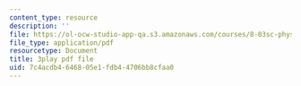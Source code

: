 ```yaml
---
content_type: resource
description: ''
file: https://ol-ocw-studio-app-qa.s3.amazonaws.com/courses/8-03sc-physics-iii-vibrations-and-waves-fall-2016/7c4acdb4646805e1fdb44706bb8cfaa0_Dlhma3z57SA.pdf
file_type: application/pdf
resourcetype: Document
title: 3play pdf file
uid: 7c4acdb4-6468-05e1-fdb4-4706bb8cfaa0
---
```

